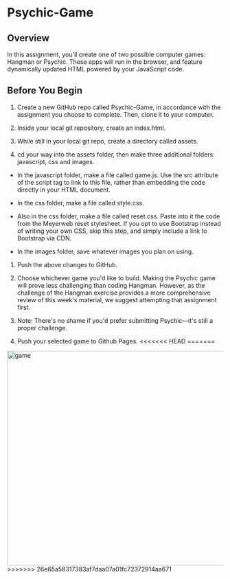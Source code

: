 # Psychic-Game

## Overview

In this assignment, you'll create one of two possible computer games: Hangman or Psychic. These apps will run in the browser, and feature dynamically updated HTML powered by your JavaScript code.

## Before You Begin

1. Create a new GitHub repo called Psychic-Game, in accordance with the assignment you choose to complete. Then, clone it to your computer.

2. Inside your local git repository, create an index.html.

3. While still in your local git repo, create a directory called assets.

4. cd your way into the assets folder, then make three additional folders: javascript, css and images.

* In the javascript folder, make a file called game.js. Use the src attribute of the script tag to link to this file, rather than embedding the code directly in your HTML document.

* In the css folder, make a file called style.css.

* Also in the css folder, make a file called reset.css. Paste into it the code from the Meyerweb reset stylesheet. If you opt to use Bootstrap instead of writing your own CSS, skip this step, and simply include a link to Bootstrap via CDN.

* In the images folder, save whatever images you plan on using.

1. Push the above changes to GitHub.

2. Choose whichever game you'd like to build. Making the Psychic game will prove less challenging than coding Hangman. However, as the challenge of the Hangman exercise provides a more comprehensive review of this week's material, we suggest attempting that assignment first.

3. Note: There's no shame if you'd prefer submitting Psychic—it's still a proper challenge.

4. Push your selected game to Github Pages.
<<<<<<< HEAD
=======


<img width="800" height="500" alt="game" src="https://kbowen200247.github.io/Psychic-Game/images/the_psychic_game.png">
>>>>>>> 26e65a58317383af7daa07a01fc72372914aa671
